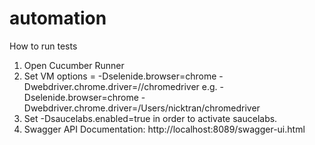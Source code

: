 # automation
How to run tests
1) Open Cucumber Runner
2) Set VM options = -Dselenide.browser=chrome -Dwebdriver.chrome.driver=/<path to chrome driver>/chromedriver
e.g. -Dselenide.browser=chrome -Dwebdriver.chrome.driver=/Users/nicktran/chromedriver
3) Set -Dsaucelabs.enabled=true in order to activate saucelabs.
4) Swagger API Documentation: http://localhost:8089/swagger-ui.html